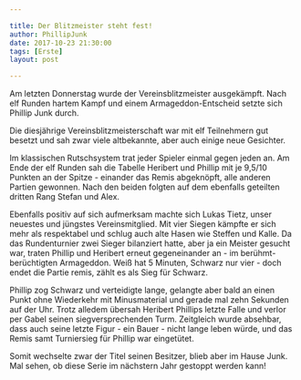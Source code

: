 ```yaml
---

title: Der Blitzmeister steht fest!
author: PhillipJunk
date: 2017-10-23 21:30:00
tags: [Erste]
layout: post

---
```

Am letzten Donnerstag wurde der Vereinsblitzmeister ausgekämpft. Nach elf Runden hartem Kampf und einem Armageddon-Entscheid setzte sich Phillip Junk durch.
<!-- continue -->
Die diesjährige Vereinsblitzmeisterschaft war mit elf Teilnehmern gut besetzt und sah zwar viele altbekannte, aber auch einige neue Gesichter.

Im klassischen Rutschsystem trat jeder Spieler einmal gegen jeden an. Am Ende der elf Runden sah die Tabelle Heribert und Phillip mit je 9,5/10 Punkten an der Spitze - einander das Remis abgeknöpft, alle anderen Partien gewonnen. Nach den beiden folgten auf dem ebenfalls geteilten dritten Rang Stefan und Alex. 

Ebenfalls positiv auf sich aufmerksam machte sich Lukas Tietz, unser neuestes und jüngstes Vereinsmitglied. Mit vier Siegen kämpfte er sich mehr als respektabel und schlug auch alte Hasen wie Steffen und Kalle.
Da das Rundenturnier zwei Sieger bilanziert hatte, aber ja ein Meister gesucht war, traten Phillip und Heribert erneut gegeneinander an - im berühmt-berüchtigten Armageddon. Weiß hat 5 Minuten, Schwarz nur vier - doch endet die Partie remis, zählt es als Sieg für Schwarz.

Phillip zog Schwarz und verteidigte lange, gelangte aber bald an einen Punkt ohne Wiederkehr mit Minusmaterial und gerade mal zehn Sekunden auf der Uhr. Trotz alledem übersah Heribert Phillips letzte Falle und verlor per Gabel seinen siegversprechenden Turm. Zeitgleich wurde absehbar, dass auch seine letzte Figur - ein Bauer - nicht lange leben würde, und das Remis samt Turniersieg für Phillip war eingetütet.

Somit wechselte zwar der Titel seinen Besitzer, blieb aber im Hause Junk. Mal sehen, ob diese Serie im nächstern Jahr gestoppt werden kann!
